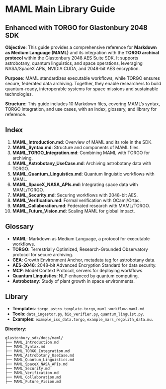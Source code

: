 # MAML Main Library Guide
## Enhanced with TORGO for Glastonbury 2048 SDK

**Objective**: This guide provides a comprehensive reference for **Markdown as Medium Language (MAML)** and its integration with the **TORGO archival protocol** within the Glastonbury 2048 AES Suite SDK. It supports astrobotany, quantum linguistics, and space operations, leveraging NASA/SpaceX APIs, NVIDIA CUDA, and 2048-bit AES encryption.

**Purpose**: MAML standardizes executable workflows, while TORGO ensures secure, federated data archiving. Together, they enable researchers to build quantum-ready, interoperable systems for space missions and sustainable technologies.

**Structure**: This guide includes 10 Markdown files, covering MAML’s syntax, TORGO integration, and use cases, with an index, glossary, and library for reference.

## Index
1. **MAML_Introduction.md**: Overview of MAML and its role in the SDK.
2. **MAML_Syntax.md**: Structure and components of MAML files.
3. **MAML_TORGO_Integration.md**: Combining MAML with TORGO for archiving.
4. **MAML_Astrobotany_UseCase.md**: Archiving astrobotany data with TORGO.
5. **MAML_Quantum_Linguistics.md**: Quantum linguistic workflows with MAML.
6. **MAML_SpaceX_NASA_APIs.md**: Integrating space data with MAML/TORGO.
7. **MAML_Security.md**: Securing workflows with 2048-bit AES.
8. **MAML_Verification.md**: Formal verification with OCaml/Ortac.
9. **MAML_Collaboration.md**: Federated research with MAML/TORGO.
10. **MAML_Future_Vision.md**: Scaling MAML for global impact.

## Glossary
- **MAML**: Markdown as Medium Language, a protocol for executable workflows.
- **TORGO**: Terrestrially Optimized, Research-Grounded Observatory protocol for secure archiving.
- **GEA**: Growth Environment Anchor, metadata tag for astrobotany data.
- **AES-2048**: 2048-bit Advanced Encryption Standard for data security.
- **MCP**: Model Context Protocol, servers for deploying workflows.
- **Quantum Linguistics**: NLP enhanced by quantum computing.
- **Astrobotany**: Study of plant growth in space environments.

## Library
- **Templates**: `torgo_astro_template.torgo`, `maml_workflow.maml.md`.
- **Tools**: `data_ingestor.py`, `bio_verifier.py`, `quantum_linguist.py`.
- **Examples**: `example_iss_data.torgo`, `example_mars_regolith_data.mu`.

**Directory**:
```
glastonbury_sdk/docs/maml/
├── MAML_Introduction.md
├── MAML_Syntax.md
├── MAML_TORGO_Integration.md
├── MAML_Astrobotany_UseCase.md
├── MAML_Quantum_Linguistics.md
├── MAML_SpaceX_NASA_APIs.md
├── MAML_Security.md
├── MAML_Verification.md
├── MAML_Collaboration.md
├── MAML_Future_Vision.md
```